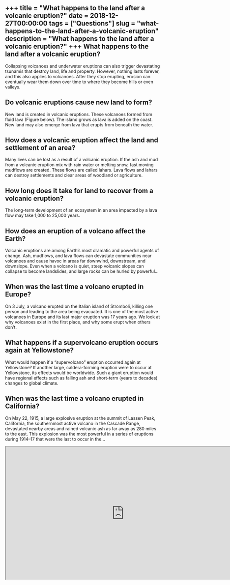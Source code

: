 +++
title = "What happens to the land after a volcanic eruption?"
date = 2018-12-27T00:00:00
tags = ["Questions"]
slug = "what-happens-to-the-land-after-a-volcanic-eruption"
description = "What happens to the land after a volcanic eruption?"
+++
What happens to the land after a volcanic eruption?
---------------------------------------------------

Collapsing volcanoes and underwater eruptions can also trigger devastating tsunamis that destroy land, life and property. However, nothing lasts forever, and this also applies to volcanoes. After they stop erupting, erosion can eventually wear them down over time to where they become hills or even valleys.

Do volcanic eruptions cause new land to form?
---------------------------------------------

New land is created in volcanic eruptions. These volcanoes formed from fluid lava (Figure below). The island grows as lava is added on the coast. New land may also emerge from lava that erupts from beneath the water.

How does a volcanic eruption affect the land and settlement of an area?
-----------------------------------------------------------------------

Many lives can be lost as a result of a volcanic eruption. If the ash and mud from a volcanic eruption mix with rain water or melting snow, fast moving mudflows are created. These flows are called lahars. Lava flows and lahars can destroy settlements and clear areas of woodland or agriculture.

How long does it take for land to recover from a volcanic eruption?
-------------------------------------------------------------------

The long-term development of an ecosystem in an area impacted by a lava flow may take 1,000 to 25,000 years.

How does an eruption of a volcano affect the Earth?
---------------------------------------------------

Volcanic eruptions are among Earth’s most dramatic and powerful agents of change. Ash, mudflows, and lava flows can devastate communities near volcanoes and cause havoc in areas far downwind, downstream, and downslope. Even when a volcano is quiet, steep volcanic slopes can collapse to become landslides, and large rocks can be hurled by powerful…

When was the last time a volcano erupted in Europe?
---------------------------------------------------

On 3 July, a volcano erupted on the Italian island of Stromboli, killing one person and leading to the area being evacuated. It is one of the most active volcanoes in Europe and its last major eruption was 17 years ago. We look at why volcanoes exist in the first place, and why some erupt when others don’t.

What happens if a supervolcano eruption occurs again at Yellowstone?
--------------------------------------------------------------------

What would happen if a “supervolcano” eruption occurred again at Yellowstone? If another large, caldera-forming eruption were to occur at Yellowstone, its effects would be worldwide. Such a giant eruption would have regional effects such as falling ash and short-term (years to decades) changes to global climate.

When was the last time a volcano erupted in California?
-------------------------------------------------------

On May 22, 1915, a large explosive eruption at the summit of Lassen Peak, California, the southernmost active volcano in the Cascade Range, devastated nearby areas and rained volcanic ash as far away as 280 miles to the east. This explosion was the most powerful in a series of eruptions during 1914–17 that were the last to occur in the…

<iframe allow="accelerometer; autoplay; clipboard-write; encrypted-media; gyroscope; picture-in-picture" allowfullscreen="" class="__youtube_prefs__  epyt-is-override  no-lazyload" data-no-lazy="1" data-origheight="433" data-origwidth="770" data-skipgform_ajax_framebjll="" height="433" id="_ytid_64478" loading="lazy" src="https://www.youtube.com/embed/lAmqsMQG3RM?enablejsapi=1&autoplay=0&cc_load_policy=0&cc_lang_pref=&iv_load_policy=1&loop=0&modestbranding=0&rel=1&fs=1&playsinline=0&autohide=2&theme=dark&color=red&controls=1&" title="YouTube player" width="770"></iframe>